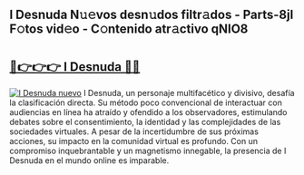 ## I Desnuda N𝚞𝚎vos desn𝚞dos filtr𝚊dos - Parts-8jI F𝚘tos vid𝚎o - C𝚘ntenido atr𝚊ctivo qNIO8

# <h2><a href="http://mb9vhn.tromn.icu/?c=I+Desnuda">🔗👉👉👉 I Desnuda 🔗🔗</a></h2>

[![I Desnuda nuevo](https://i.imgur.com/pEAQMta.gif)](http://mb9vhn.tromn.icu/?c=I+Desnuda)
I Desnuda, un personaje multifacético y divisivo, desafía la clasificación directa. Su método poco convencional de interactuar con audiencias en línea ha atraído y ofendido a los observadores, estimulando debates sobre el consentimiento, la identidad y las complejidades de las sociedades virtuales. A pesar de la incertidumbre de sus próximas acciones, su impacto en la comunidad virtual es profundo. Con un compromiso inquebrantable y un magnetismo innegable, la presencia de I Desnuda en el mundo online es imparable.
